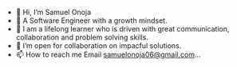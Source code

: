 - 👋 Hi, I’m Samuel Onoja
- 👀 A Software Engineer with a growth mindset.
- 🌱 I am a lifelong learner who is driven with great communication, collaboration and problem solving skills.
- 💞️ I’m open for collaboration on impacful solutions.
- 📫 How to reach me Email samuelonoja06@gmail.com...

<!---
onojaonoja2/onojaonoja2 is a ✨ special ✨ repository because its `README.md` (this file) appears on your GitHub profile.
You can click the Preview link to take a look at your changes.
--->
